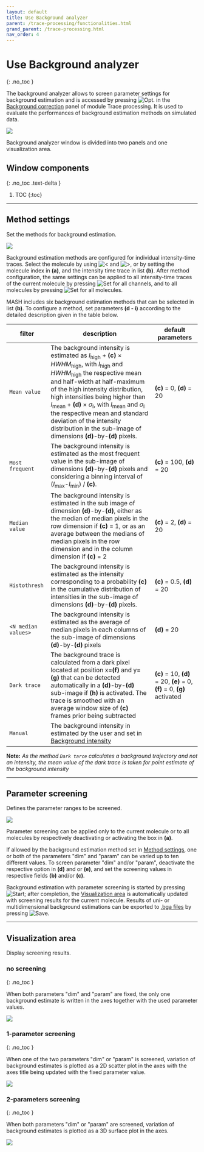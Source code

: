 ```yaml
---
layout: default
title: Use Background analyzer
parent: /trace-processing/functionalities.html
grand_parent: /trace-processing.html
nav_order: 4
---
```


# Use Background analyzer
{: .no_toc }

The background analyzer allows to screen parameter settings for background estimation and is accessed by pressing 
![Opt.](../../assets/images/gui/TP-but-optp.png "Opt.") in the 
[Background correction](../panels/panel-background-correction.html) panel of module Trace processing.
It is used to evaluate the performances of background estimation methods on simulated data.

<a href="../../assets/images/gui/TP-panel-bg-bga.png"><img src="../../assets/images/gui/TP-panel-bg-bga.png" style="max-width: 531px;"/></a>

Background analyzer window is divided into two panels and one visualization area.

## Window components
{: .no_toc .text-delta }

1. TOC
{:toc}

---

## Method settings

Set the methods for background estimation.

<a href="../../assets/images/gui/TP-panel-bg-bga-method.png"><img src="../../assets/images/gui/TP-panel-bg-bga-method.png" style="max-width: 491px;"/></a>

Background estimation methods are configured for individual intensity-time traces.
Select the molecule by using 
![<](../../assets/images/gui/TP-but-inf.png "<") and 
![>](../../assets/images/gui/TP-but-sup.png ">"), or by setting the molecule index in **(a)**, and the intensity time trace in list **(b)**.
After method configuration, the same settings can be applied to all intensity-time traces of the current molecule by pressing 
![Set for all channels](../../assets/images/gui/TP-but-set-for-all-channels.png "Set for all channels"), and to all molecules by pressing 
![Set for all molecules](../../assets/images/gui/TP-but-set-for-all-molecules.png "Set for all molecules").

MASH includes six background estimation methods that can be selected in list **(b)**.
To configure a method, set parameters **(d - i)** according to the detailed description given in the table below.

| filter                                            | description                                                                                                                                                                                                                                                                                                                                                                                                                                                                                                                   | default parameters                                                        |
| ------------------------------------------------- | ----------------------------------------------------------------------------------------------------------------------------------------------------------------------------------------------------------------------------------------------------------------------------------------------------------------------------------------------------------------------------------------------------------------------------------------------------------------------------------------------------------------------------- | ------------------------------------------------------------------------- |
| `Mean value`                                      | The background intensity is estimated as *I*<sub>high</sub> + **(c)** &#215; *HWHM*<sub>high</sub>, with *I*<sub>high</sub> and *HWHM*<sub>high</sub> the respective mean and half-width at half-maximum of the high intensity distribution, high intensities being higher than *I*<sub>mean</sub> + **(d)** &#215; *&#963;*<sub>I</sub>, with *I*<sub>mean</sub> and *&#963;*<sub>I</sub> the respective mean and standard deviation of the intensity distribution in the sub-image of dimensions **(d)**-by-**(d)** pixels. | **(c)** = 0, **(d)** = 20                                                 |
| `Most frequent`                                   | The background intensity is estimated as the most frequent value in the sub-image of dimensions **(d)**-by-**(d)** pixels and considering a binning interval of (*I*<sub>max</sub>-*I*<sub>min</sub>) / **(c)**.                                                                                                                                                                                                                                                                                                              | **(c)** = 100, **(d)** = 20                                               |
| `Median value`                                    | The background intensity is estimated in the sub image of dimension **(d)**-by-**(d)**, either as the median of median pixels in the row dimension if **(c)** = 1, or as an average between the medians of median pixels in the row dimension and in the column dimension if **(c)** = 2                                                                                                                                                                                                                                      | **(c)** = 2, **(d)** = 20                                                 |
| `Histothresh`                                     | The background intensity is estimated as the intensity corresponding to a probability **(c)** in the cumulative distribution of intensities in the sub-image of dimensions **(d)**-by-**(d)** pixels.                                                                                                                                                                                                                                                                                                                         | **(c)** = 0.5, **(d)** = 20                                               |
| `<N median values>`                               | The background intensity is estimated as the average of median pixels in each columns of the sub-image of dimensions **(d)**-by-**(d)** pixels                                                                                                                                                                                                                                                                                                                                                                                | **(d)** = 20                                                              |
| `Dark trace`                                      | The background trace is calculated from a dark pixel located at position x=**(f)** and y=**(g)** that can be detected automatically in a **(d)**-by-**(d)** sub-image if **(h)** is activated. The trace is smoothed with an average window size of **(c)** frames prior being subtracted                                                                                                                                                                                                                                     |  **(c)** = 10, **(d)** = 20, **(e)** = 0, **(f)** = 0, **(g)** activated  |
| `Manual`                                          | The background intensity in estimated by the user and set in [Background intensity](#background-intensity)                                                                                                                                                                                                                                                                                                                                                                                                                    |                                                                           |

**Note:** *As the method `Dark tarce` calculates a background trajectory and not an intensity, the mean value of the dark trace is taken for point estimate of the background intensity*


---

## Parameter screening

Defines the parameter ranges to be screened.

<a href="../../assets/images/gui/TP-panel-bg-bga-param.png"><img src="../../assets/images/gui/TP-panel-bg-bga-param.png" style="max-width: 153px;"/></a>

Parameter screening can be applied only to the current molecule or to all molecules by respectively deactivating or activating the box in **(a)**.

If allowed by the background estimation method set in 
[Method settings](#method-settings), one or both of the parameters "dim" and "param" can be varied up to ten different values. 
To screen parameter "dim" and/or "param", deactivate the respective option in **(d)** and or **(e)**, and set the screening values in respective fields **(b)** and/or **(c)**.

Background estimation with parameter screening is started by pressing 
![Start](../../assets/images/gui/TP-but-start.png "Start"); after completion, the 
[Visualization area](#visualization-area) is automatically updated with screening results for the current molecule. 
Results of uni- or multidimensional background estimations can be exported to 
[.bga files](../../output-files/bga-background-analyzer.html) by pressing 
![Save](../../assets/images/gui/TP-but-save-bga.png "Save").

---

## Visualization area

Display screening results.


### no screening
{: .no_toc }

When both parameters "dim" and "param" are fixed, the only one background estimate is written in the axes together with the used parameter values.

<img src="../../assets/images/gui/TP-panel-bg-bga-visu0D.png" style="max-width: 394px;"/>


### 1-parameter screening
{: .no_toc }

When one of the two parameters "dim" or "param" is screened, variation of background estimates is plotted as a 2D scatter plot in the axes with the axes title being updated with the fixed parameter value.

<img src="../../assets/images/gui/TP-panel-bg-bga-visu1D.png" style="max-width: 394px;"/>


### 2-parameters screening
{: .no_toc }

When both parameters "dim" or "param" are screened, variation of background estimates is plotted as a 3D surface plot in the axes.

<img src="../../assets/images/gui/TP-panel-bg-bga-visu2D.png" style="max-width: 394px;"/>

